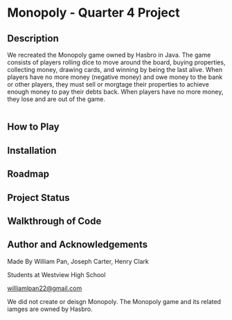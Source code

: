 # Monopoly - Quarter 4 Project

## Description

We recreated the Monopoly game owned by Hasbro in Java. The game consists of players rolling dice to move around the board, buying properties, collecting money, drawing cards, and winning by being the last alive. When players have no more money (negative money) and owe money to the bank or other players, they must sell or morgtage their properties to achieve enough money to pay their debts back. When players have no more money, they lose and are out of the game. 

![]()

## How to Play

## Installation



## Roadmap 



## Project Status 


## Walkthrough of Code


## Author and Acknowledgements

Made By William Pan, Joseph Carter, Henry Clark

Students at Westview High School 

williamlpan22@gmail.com

We did not create or deisgn Monopoly. The Monopoly game and its related iamges are owned by Hasbro.
